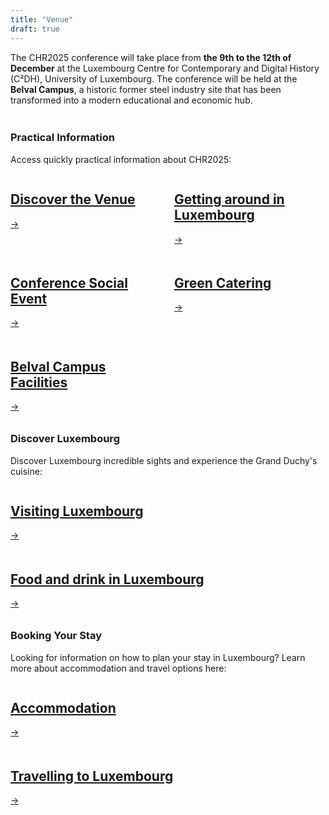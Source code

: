 ```yaml
---
title: "Venue"
draft: true
---
```


<!--html settings for banner-->
<style>
/* define banner for about page */
.banner-grid {
    display: grid;
    grid-template-columns: repeat(auto-fit, minmax(250px, 1fr));
    gap: 20px;
    padding: 0px;
}

/* special case for 4 elements - 2x2 */
.banner-grid.four-items {
    grid-template-columns: repeat(2, 1fr);
}

/* special case for 6 elements - 3x3 */
.banner-grid.six-items {
    grid-template-columns: repeat(3, 1fr);
}

@media (max-width: 480px) {a
    .banner h2 {
        font-size: 1rem;
    }

    .banner .arrow {
        width: 28px;
        height: 28px;
    }

/* ensure banners - whether four-item or not, is a list on mobile */
    .banner-grid {
    display: grid;
    grid-template-columns: repeat(auto-fit, minmax(250px, 1fr));
    gap: 20px;
    padding: 0px;
}

.banner-grid.four-items {
    grid-template-columns: repeat(auto-fit, minmax(250px, 1fr));
}
}
</style>

<!--WRITTEN CONTENT STARTS HERE-->

The CHR2025 conference will take place from <span style="font-weight: 700;">the 9th to the 12th of December</span> at the Luxembourg Centre for Contemporary and Digital History (C²DH), University of Luxembourg. The conference will be held at the <span style="font-weight: 700;">Belval Campus</span>, a historic former steel industry site that has been transformed into a modern educational and economic hub.

<div class="space" style="padding-top:1%;"></div>

<h3 style="font-weight:bold;">Practical Information</h3>

Access quickly practical information about CHR2025:

<div class="banner-grid four-items">
    <a href="/venue/location-and-venue" class="banner" aria-label="Press to get an overview of the location and buildings for CHR2025">
        <h2>Discover the Venue</h2>
        <div class="banner-footer">
            <div class="arrow" aria-hidden="true">→</div>
        </div>
    </a>
    <a href="/venue/transportation" class="banner" aria-label="Press to find out how to get around in Luxembourg">
        <h2>Getting around in Luxembourg</h2>
        <div class="banner-footer">
            <div class="arrow" aria-hidden="true">→</div>
        </div>
    </a>
    <a href="/venue/conference-social-event" class="banner" aria-label="Press to learn more about the Conference Social Event">
        <h2>Conference Social Event</h2>
        <div class="banner-footer">
            <div class="arrow" aria-hidden="true">→</div>
        </div>
    </a>
    <a href="/venue/green-catering" class="banner" aria-label="Press to learn more about green catering applied to the CHR2025 conference">
        <h2>Green Catering</h2>
        <div class="banner-footer">
            <div class="arrow" aria-hidden="true">→</div>
        </div>
    </a>
    <a href="/venue/belval-campus-facilities" class="banner" aria-label="Press to learn more about facilities available at Belval Campus">
        <h2>Belval Campus Facilities</h2>
        <div class="banner-footer">
            <div class="arrow" aria-hidden="true">→</div>
        </div>
    </a>
	<!--
    <a href="/venue/registration" class="banner" aria-label="Press to learn more about how to register to the conference">
        <h2>Register to the Conference</h2>
        <div class="banner-footer">
            <div class="arrow" aria-hidden="true">→</div>
        </div>
    </a> 
	-->
</div>

<div class="space" style="padding-top:2%;"></div>

<h3 style="font-weight:bold;">Discover Luxembourg</h3>

Discover Luxembourg incredible sights and experience the Grand Duchy's cuisine:

<div class="banner-grid">
    <a href="https://www.visitluxembourg.com/destinations" class="banner" aria-label="Press to explore sights and destinations in Luxembourg">
        <h2>Visiting Luxembourg</h2>
        <div class="banner-footer">
            <div class="arrow" aria-hidden="true">→</div>
        </div>
    </a>
    <a href="https://www.visitluxembourg.com/experience-luxembourg/food-drink" class="banner" aria-label="Press to explore dining options in Aarhus">
        <h2>Food and drink in Luxembourg</h2>
        <div class="banner-footer">
            <div class="arrow" aria-hidden="true">→</div>
        </div>
    </a>
</div>

<div class="space" style="padding-top:2%;"></div>

<h3 style="font-weight:bold;">Booking Your Stay</h3>

Looking for information on how to plan your stay in Luxembourg? Learn more about accommodation and travel options here:

<div class="banner-grid">
    <a href="/venue/accomodation" class="banner" aria-label="Press to view accommodation options in Luxembourg">
        <h2>Accommodation</h2>
        <div class="banner-footer">
            <div class="arrow" aria-hidden="true">→</div>
        </div>
    </a>
    <a href="https://www.visitluxembourg.com/plan-your-stay/getting-here" class="banner" aria-label="Press to learn about travel options to Luxembourg">
        <h2>Travelling to Luxembourg</h2>
        <div class="banner-footer">
            <div class="arrow" aria-hidden="true">→</div>
        </div>
    </a>
</div>

<div class="space" style="padding-top:3%;"></div>
